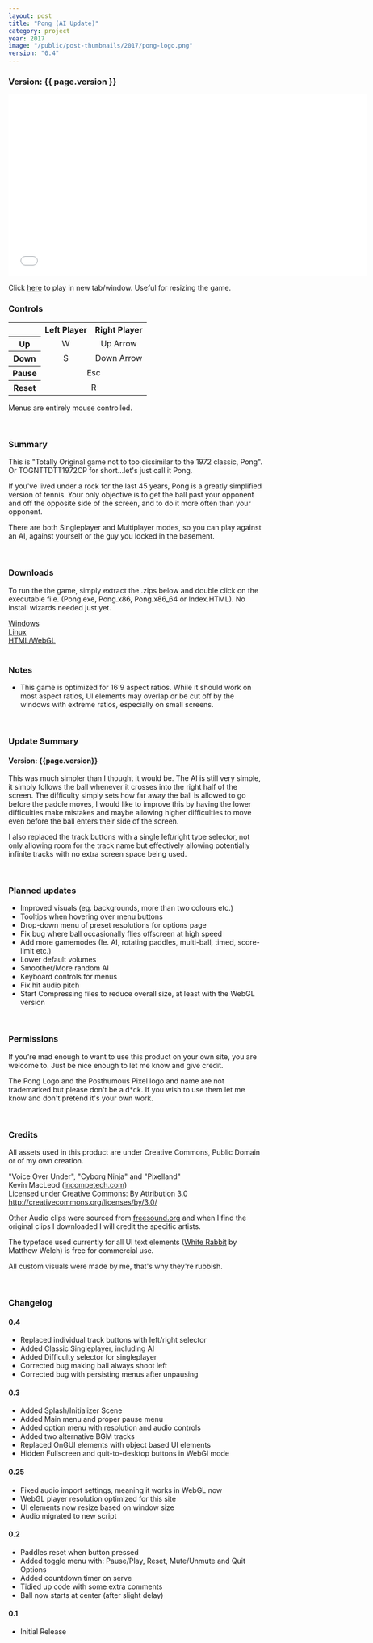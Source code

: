 ```yaml
---
layout: post
title: "Pong (AI Update)"
category: project
year: 2017
image: "/public/post-thumbnails/2017/pong-logo.png"
version: "0.4"
---
```


### Version: {{ page.version }}

<iframe src="/public/projects/pong/{{ page.version }}/index.html" style="border:0px #000000 none;" name="Pong" scrolling="no" height="360px" width="710px"></iframe>

<br>

Click <a href ="/public/projects/pong/{{ page.version }}/index.html" target="blank">here</a> to play in new tab/window. Useful for resizing the game.

### Controls

<table style="text-align: center;">
  <tr>
    <th></th>
    <th>Left Player</th>
    <th>Right Player</th>
  </tr>
  <tr>
    <th>Up</th>
    <td>W</td>
    <td>Up Arrow</td>
  </tr>
  <tr>
    <th>Down</th>
    <td>S</td>
    <td>Down Arrow</td>
  </tr> 
  <tr>
    <th>Pause</th>
    <td colspan="2">Esc</td>
  </tr>
  <tr>
    <th>Reset</th>
    <td colspan="2">R</td>
  </tr>
</table>

Menus are entirely mouse controlled.

<br>

### Summary

This is "Totally Original game not to too dissimilar to the 1972 classic, Pong". Or TOGNTTDTT1972CP for short...let's just call it Pong.

If you've lived under a rock for the last 45 years, Pong is a greatly simplified version of tennis. Your only objective is to get the ball past your opponent and off the opposite side of the screen, and to do it more often than your opponent.

There are both Singleplayer and Multiplayer modes, so you can play against an AI, against yourself or the guy you locked in the basement.

<br>

### Downloads

To run the the game, simply extract the .zips below and double click on the executable file. (Pong.exe, Pong.x86, Pong.x86_64 or Index.HTML). No install wizards needed just yet.

<a href="https://github.com/jackhaydock/Pong-Game/raw/master/Builds/0.4/Pong_04_Win.zip" download>
Windows
</a><br>
<a href="https://github.com/jackhaydock/Pong-Game/raw/master/Builds/0.4/Pong_04_Linux.zip" download>
Linux
</a><br>
<a href="https://github.com/jackhaydock/Pong-Game/raw/master/Builds/0.4/Pong_04_HTML.zip" download>
HTML/WebGL
</a><br>
<br>

### Notes
* This game is optimized for 16:9 aspect ratios. While it should work on most aspect ratios, UI elements may overlap or be cut off by the windows with extreme ratios, especially on small screens.

<br>

### Update Summary

#### Version: {{page.version}}

This was much simpler than I thought it would be. The AI is still very simple, it simply follows the ball whenever it crosses into the right half of the screen. The difficulty simply sets how far away the ball is allowed to go before the paddle moves, I would like to improve this by having the lower difficulties make mistakes and maybe allowing higher difficulties to move even before the ball enters their side of the screen.

I also replaced the track buttons with a single left/right type selector, not only allowing room for the track name but effectively allowing potentially infinite tracks with no extra screen space being used.

<br>

### Planned updates
* Improved visuals (eg. backgrounds, more than two colours etc.)
* Tooltips when hovering over menu buttons
* Drop-down menu of preset resolutions for options page
* Fix bug where ball occasionally flies offscreen at high speed
* Add more gamemodes (Ie. AI, rotating paddles, multi-ball, timed, score-limit etc.)
* Lower default volumes
* Smoother/More random AI
* Keyboard controls for menus
* Fix hit audio pitch
* Start Compressing files to reduce overall size, at least with the WebGL version

<br>

### Permissions

If you're mad enough to want to use this product on your own site, you are welcome to. Just be nice enough to let me know and give credit.

The Pong Logo and the Posthumous Pixel logo and name are not trademarked but please don't be a d*ck. If you wish to use them let me know and don't pretend it's your own work.

<br>

### Credits

All assets used in this product are under Creative Commons, Public Domain or of my own creation.

"Voice Over Under", "Cyborg Ninja" and "Pixelland"<br>
Kevin MacLeod (<a href="https://incompetech.com/music/royalty-free/music.html">incompetech.com</a>)<br>
Licensed under Creative Commons: By Attribution 3.0
<a href="http://creativecommons.org/licenses/by/3.0/">
http://creativecommons.org/licenses/by/3.0/</a>

Other Audio clips were sourced from <a href="http://freesound.org/">freesound.org</a> and when I find the original clips I downloaded I will credit the specific artists.

The typeface used currently for all UI text elements (<a href="http://www.1001fonts.com/white-rabbit-font.html">White Rabbit</a> by Matthew Welch) is free for commercial use.

All custom visuals were made by me, that's why they're rubbish.

<br>

### Changelog

#### 0.4
* Replaced individual track buttons with left/right selector
* Added Classic Singleplayer, including AI
* Added Difficulty selector for singleplayer
* Corrected bug making ball always shoot left
* Corrected bug with persisting menus after unpausing

#### 0.3
* Added Splash/Initializer Scene
* Added Main menu and proper pause menu
* Added option menu with resolution and audio controls
* Added two alternative BGM tracks
* Replaced OnGUI elements with object based UI elements
* Hidden Fullscreen and quit-to-desktop buttons in WebGl mode

#### 0.25
* Fixed audio import settings, meaning it works in WebGL now
* WebGL player resolution optimized for this site
* UI elements now resize based on window size
* Audio migrated to new script

#### 0.2
* Paddles reset when button pressed
* Added toggle menu with: Pause/Play, Reset, Mute/Unmute and Quit Options
* Added countdown timer on serve
* Tidied up code with some extra comments
* Ball now starts at center (after slight delay)

#### 0.1
* Initial Release
<br><br>

